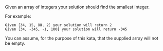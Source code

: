 Given an array of integers your solution should find the smallest integer.<br>

For example:

    Given [34, 15, 88, 2] your solution will return 2
    Given [34, -345, -1, 100] your solution will return -345

You can assume, for the purpose of this kata, that the supplied array will not be empty.
